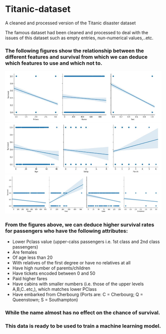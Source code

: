 # Titanic-dataset
A cleaned and processed version of the Titanic disaster dataset

The famous dataset had been cleaned and processed to deal with the issues of this dataset such as empty entries, nun-numerical values,..etc.

### The following figures show the relationship between the different features and survival from which we can deduce which features to use and which not to.

![Titanic-dataset](res/res_1.png)
![Titanic-dataset](res/res_2.png)
![Titanic-dataset](res/res_3.png)

### From the figures above, we can deduce higher survival rates for passengers who have the following attributes:

  * Lower Pclass value (upper-calss passengers i.e. 1st class and 2nd class passengers)
  * Are females
  * Of age less than 20
  * With relatives of the first degree or have no relatives at all
  * Have high number of parents/children
  * Have tickets encoded between 0 and 50
  * Paid higher fares
  * Have cabins with smaller numbers (i.e. those of the upper levels A,B,C..etc,), which matches lower PClass
  * Have embarked from Cherbourg (Ports are: C = Cherbourg; Q = Queenstown; S = Southampton)
### While the name almost has no effect on the chance of survival.

### This data is ready to be used to train a machine learning model.
